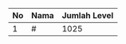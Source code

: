 | No | Nama            | Jumlah Level |
|----|-----------------|--------------|
| 1  | #    |    1025        |
